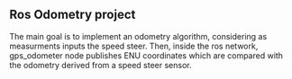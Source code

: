 ## Ros Odometry project

The main goal is to implement an odometry algorithm, considering as measurments inputs the speed steer.
Then, inside the ros network, gps_odometer node publishes ENU coordinates which are compared with the odometry derived from a speed steer sensor.